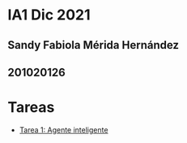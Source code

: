 # IA1 Dic 2021
## Sandy Fabiola Mérida Hernández
## 201020126

# Tareas
 - [Tarea 1: Agente inteligente](https://sandymerida.github.io/IA1_Dic2021_201020126/agente_inteligente.html)
